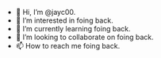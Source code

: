 - 👋 Hi, I’m @jayc00.
- 👀 I’m interested in foing back.
- 🌱 I’m currently learning foing back.
- 💞️ I’m looking to collaborate on foing back.
- 📫 How to reach me foing back.

<!---
jayc00/jayc00 is a ✨ special ✨ repository because its `README.md` (this file) appears on your GitHub profile.
You can click the Preview link to take a look at your changes.
--->
